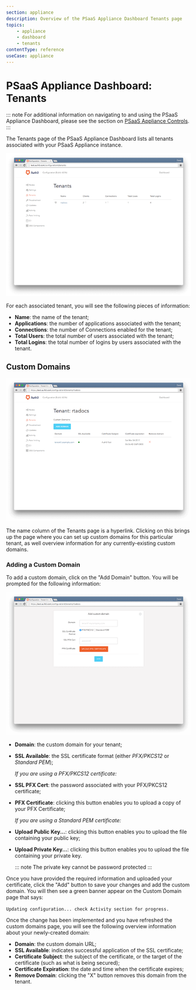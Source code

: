 ```yaml
---
section: appliance
description: Overview of the PSaaS Appliance Dashboard Tenants page
topics:
    - appliance
    - dashboard
    - tenants
contentType: reference
useCase: appliance
---
```


# PSaaS Appliance Dashboard: Tenants

::: note
  For additional information on navigating to and using the PSaaS Appliance Dashboard, please see the section on [PSaaS Appliance Controls](/appliance/dashboard#appliance-controls).
:::

The Tenants page of the PSaaS Appliance Dashboard lists all tenants associated with your PSaaS Appliance instance.

![](/media/articles/appliance/dashboard/tenants.png)

For each associated tenant, you will see the following pieces of information:

* **Name**: the name of the tenant;
* **Applications**: the number of applications associated with the tenant;
* **Connections**: the number of Connections enabled for the tenant;
* **Total Users**: the total number of users associated with the tenant;
* **Total Logins**: the total number of logins by users associated with the tenant.

## Custom Domains

![](/media/articles/appliance/dashboard/tenant-custom-domain.png)

The name column of the Tenants page is a hyperlink. Clicking on this brings up the page where you can set up custom domains for this particular tenant, as well overview information for any currently-existing custom domains.

### Adding a Custom Domain

To add a custom domain, click on the "Add Domain" button. You will be prompted for the following information:


![](/media/articles/appliance/dashboard/tenant-add-custom-domain.png)

* **Domain**: the custom domain for your tenant;
* **SSL Available**: the SSL certificate format (either *PFX/PKCS12* or *Standard PEM*);

    *If you are using a PFX/PKCS12 certificate:*
* **SSL PFX Cert**: the password associated with your PFX/PKCS12 certificate;
* **PFX Certificate**: clicking this button enables you to upload a copy of your PFX Certificate;

    *If you are using a Standard PEM certificate:*
* **Upload Public Key...**: clicking this button enables you to upload the file containing your public key;
* **Upload Private Key...**: clicking this button enables you to upload the file containing your private key.

    ::: note
      The private key cannot be password protected
    :::

Once you have provided the required information and uploaded your certificate, click the "Add" button to save your changes and add the custom domain. You will then see a green banner appear on the Custom Domain page that says:

`Updating configuration... check Activity section for progress.`

Once the change has been implemented and you have refreshed the custom domains page, you will see the following overview information about your newly-created domain:

* **Domain**: the custom domain URL;
* **SSL Available**: indicates successful application of the SSL certificate;
* **Certificate Subject**: the subject of the certificate, or the target of the certificate (such as what is being secured);
* **Certificate Expiration**: the date and time when the certificate expires;
* **Remove Domain**: clicking the "X" button removes this domain from the tenant.
